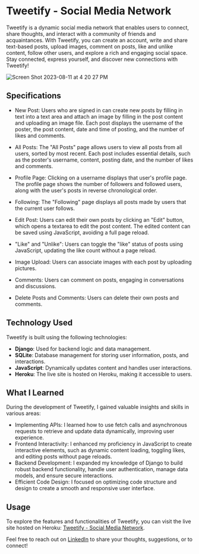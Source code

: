 # Tweetify - Social Media Network

Tweetify is a dynamic social media network that enables users to connect, share thoughts, and interact with a community of friends and acquaintances. With Tweetify, you can create an account, write and share text-based posts, upload images, comment on posts, like and unlike content, follow other users, and explore a rich and engaging social space. Stay connected, express yourself, and discover new connections with Tweetify!

![Screen Shot 2023-08-11 at 4 20 27 PM](https://github.com/ronaakk/Social-Media-Network/assets/92412291/bba7ef53-4ecc-4478-982e-30663a5ee3fd)

## Specifications

- New Post: Users who are signed in can create new posts by filling in text into a text area and attach an image by filling in the post content and uploading an image file. Each post displays the username of the poster, the post content, date and time of posting, and the number of likes and comments.

- All Posts: The "All Posts" page allows users to view all posts from all users, sorted by most recent. Each post includes essential details, such as the poster's username, content, posting date, and the number of likes and comments.

- Profile Page: Clicking on a username displays that user's profile page. The profile page shows the number of followers and followed users, along with the user's posts in reverse chronological order.

- Following: The "Following" page displays all posts made by users that the current user follows.

- Edit Post: Users can edit their own posts by clicking an "Edit" button, which opens a textarea to edit the post content. The edited content can be saved using JavaScript, avoiding a full page reload.

- "Like" and "Unlike": Users can toggle the "like" status of posts using JavaScript, updating the like count without a page reload.

- Image Upload: Users can associate images with each post by uploading pictures.

- Comments: Users can comment on posts, engaging in conversations and discussions.

- Delete Posts and Comments: Users can delete their own posts and comments.

## Technology Used

Tweetify is built using the following technologies:

- **Django**: Used for backend logic and data management.
- **SQLite**: Database management for storing user information, posts, and interactions.
- **JavaScript**: Dynamically updates content and handles user interactions.
- **Heroku**: The live site is hosted on Heroku, making it accessible to users.

## What I Learned

During the development of Tweetify, I gained valuable insights and skills in various areas:

- Implementing APIs: I learned how to use fetch calls and asynchronous requests to retrieve and update data dynamically, improving user experience.
- Frontend Interactivity: I enhanced my proficiency in JavaScript to create interactive elements, such as dynamic content loading, toggling likes, and editing posts without page reloads.
- Backend Development: I expanded my knowledge of Django to build robust backend functionality, handle user authentication, manage data models, and ensure secure interactions.
- Efficient Code Design: I focused on optimizing code structure and design to create a smooth and responsive user interface.
  
## Usage

To explore the features and functionalities of Tweetify, you can visit the live site hosted on Heroku: [Tweetify - Social Media Network](https://tweetify-d64eeb573d39.herokuapp.com/).

Feel free to reach out on [LinkedIn](https://www.linkedin.com/in/ronak-patel-bba9a91a1/) to share your thoughts, suggestions, or to connect!
